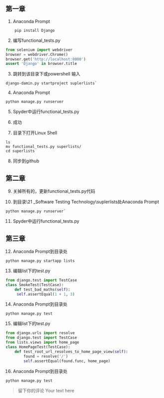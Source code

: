 ## 第一章

1. Anaconda Prompt
```shell
    pip install Django
```

2. 编写functional_tests.py
```python
from selenium import webdriver
browser = webdriver.Chrome()
browser.get('http://localhost:8000')
assert 'Django' in browser.title
```

3. 跳转到该目录下或powershell 输入
 ```shell
 django-damin.py startproject suplerlists`
 ```
 
4. Anaconda Prompt
 ```shell
 python manage.py runserver
 ```

5. Spyder中运行functional_tests.py

6. 成功

7. 目录下打开Linux Shell
 ```shell
ls
mv functional_tests.py superlists/
cd superlists
 ```
 
8. 同步到github

## 第二章

9. 关掉所有的，更新functional_tests.py代码

10. 到目录\21 _Software Testing Technology\suplerlists处Anaconda Prompt
```shell
python manage.py runserver`
```

11. Spyder中运行functional_tests.py

## 第三章

12. Anaconda Prompt到目录处
```shell
python manage.py startapp lists
```

13. 编辑list下的test.py    
```python
from django.test import TestCase
class SmokeTest(TestCase):
    def test_bad_maths(self):
   	 self.assertEqual(1 + 1, 3)
```

14. Anaconda Prompt到目录处
```shell
python manage.py test
```

15. 编辑list下的test.py    
```python
from django.urls import resolve
from django.test import TestCase
from lists.views import home_page
class HomePageTest(TestCase):
    def test_root_url_resolves_to_home_page_view(self):
        found = resolve('/')
        self.assertEqual(found.func, home_page)
```

16. Anaconda Prompt到目录处
```shell
python manage.py test
```



> 留下你的评论
> Your text here
